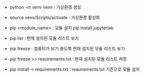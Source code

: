 - python -m venv venv : 가상환경 생성
- source venv/Scripts/activate : 가상환경 활성화
- pip <module_name> : 모듈 설치  pip install jupyterlab


- pip list : 현재 설치된 모듈 리스트 보기
- pip freeze : 컴퓨터가 보기 좋도록 현재 설치된 모듈 리스트 보기
- pip freeze >> reauirements.txt : 현재 설치된 모듈 리스트 저장
- pip install -r requirements.txt : reauirements.txt 기준으로 모듈 설치
 